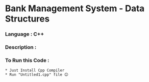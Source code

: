 

# **Bank Management System - Data Structures**

### **Language** : C++

### **Description** :





### **To Run this Code** :

    * Just Install Cpp Compiler 
    * Run "Untitled1.cpp" file 😊
